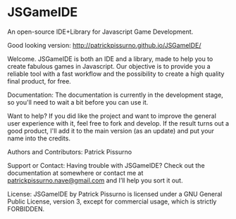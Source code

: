 # JSGameIDE
An open-source IDE+Library for Javascript Game Development.

Good looking version: http://patrickpissurno.github.io/JSGameIDE/

Welcome. JSGameIDE is both an IDE and a library, made to help you to create fabulous games in Javascript. Our objective is to provide you a reliable tool with a fast workflow and the possibility to create a high quality final product, for free.

Documentation:
The documentation is currently in the development stage, so you'll need to wait a bit before you can use it.

Want to help?
If you did like the project and want to improve the general user experience with it, feel free to fork and develop. If the result turns out a good product, I'll add it to the main version (as an update) and put your name into the credits.

Authors and Contributors:
Patrick Pissurno

Support or Contact:
Having trouble with JSGameIDE? Check out the documentation at somewhere or contact me at patrickpissurno.nave@gmail.com and I’ll help you sort it out.

License:
JSGameIDE by Patrick Pissurno is licensed under a GNU General Public License, version 3, except for commercial usage, which is strictly FORBIDDEN.
